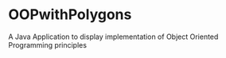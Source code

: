 # OOPwithPolygons
A Java Application to display implementation of Object Oriented Programming principles

